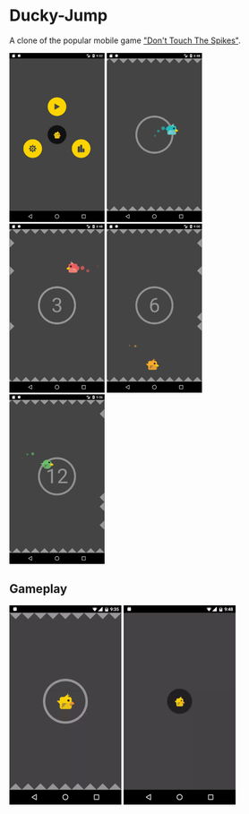 # Ducky-Jump
A clone of the popular mobile game ["Don't Touch The Spikes"](https://play.google.com/store/apps/details?id=com.ketchapp.donttouchthespikes&hl=en).

<p>
    <img src="/samples/menu.png" width="170"/>
    <img src="/samples/blue.png" width="170"/>
    <img src="/samples/red.png" width="170"/>
    <img src="/samples/orange.png" width="170"/>
    <img src="/samples/green.png" width="170"/>
</p>

## Gameplay
<p><img src="/samples/gameplay.gif" width="200"/>
<img src="/samples/picking.gif" width="200"/></p>
